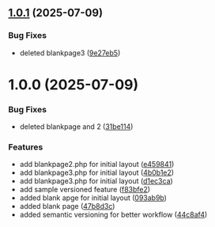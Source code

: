 ## [1.0.1](https://github.com/AraojoBenedict/eduforge/compare/v1.0.0...v1.0.1) (2025-07-09)


### Bug Fixes

* deleted blankpage3 ([9e27eb5](https://github.com/AraojoBenedict/eduforge/commit/9e27eb57b78ba7b00a8758d6603cd6b2993966a1))

# 1.0.0 (2025-07-09)


### Bug Fixes

* deleted blankpage and 2 ([31be114](https://github.com/AraojoBenedict/eduforge/commit/31be1142b9880b6a4a1b97b7f2d757f217d04040))


### Features

* add blankpage2.php for initial layout ([e459841](https://github.com/AraojoBenedict/eduforge/commit/e4598419c6b253c49a5b22ddf5c1b011701981a6))
* add blankpage3.php for initial layout ([4b0b1e2](https://github.com/AraojoBenedict/eduforge/commit/4b0b1e2a8fab6a973177ea9bf04e2a34ea2651dc))
* add blankpage3.php for initial layout ([d1ec3ca](https://github.com/AraojoBenedict/eduforge/commit/d1ec3ca1fcc0bcef7788602f7530737e21d96867))
* add sample versioned feature ([f83bfe2](https://github.com/AraojoBenedict/eduforge/commit/f83bfe2c05b638367c9325129d6992020abd2f06))
* added blank apge for initial layout ([093ab9b](https://github.com/AraojoBenedict/eduforge/commit/093ab9bf9cc4e05bcae38a60251fc361310e36cf))
* added blank page ([47b8d3c](https://github.com/AraojoBenedict/eduforge/commit/47b8d3c0650a038f18aa49381dd207ae3a401d02))
* added semantic versioning for better workflow ([44c8af4](https://github.com/AraojoBenedict/eduforge/commit/44c8af4d63dbb743d6f4ce71ea8581a85c1570ff))
